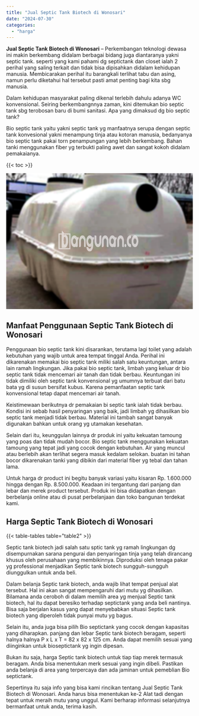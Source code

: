 ```yaml
---
title: "Jual Septic Tank Biotech di Wonosari"
date: "2024-07-30"
categories: 
  - "harga"
---
```


**Jual Septic Tank Biotech di Wonosari** – Perkembangan teknologi dewasa ini makin berkembang didalam berbagai bidang juga diantaranya yakni septic tank. seperti yang kami pahami dg septictank dan closet ialah 2 perihal yang saling terkait dan tidak bisa dipisahkan didalam kehidupan manusia. Membicarakan perihal itu barangkali terlihat tabu dan asing, namun perlu diketahui hal tersebut pasti amat penting bagi kita sbg manusia.

Dalam kehidupan masyarakat paling dikenal terlebih dahulu adanya WC konvensional. Seiring berkembangnnya zaman, kini ditemukan bio septic tank sbg terobosan baru di bumi sanitasi. Apa yang dimaksud dg bio septic tank?

Bio septic tank yaitu yakni septic tank yg manfaatnya serupa dengan septic tank konvesional yakni menampung tinja atau kotoran manusia, bedanyanya bio septic tank pakai torn penampungan yang lebih berkembang. Bahan tanki menggunakan fiber yg terbukti paling awet dan sangat kokoh didalam pemakaianya.

{{< toc >}}

![Jual Septic Tank Biotech di Wonosari](/images/jual-bio-septictank-20.png)

## Manfaat Penggunaan Septic Tank Biotech di Wonosari

Penggunaan bio septic tank kini disarankan, terutama lagi toilet yang adalah kebutuhan yang wajib untuk area tempat tinggal Anda. Perihal ini dikarenakan memakai bio septic tank miliki salah satu keuntungan, antara lain ramah lingkungan. Jika pakai bio septic tank, limbah yang keluar dr bio septic tank tidak mencemari air tanah dan tidak berbau. Keuntungan ini tidak dimiliki oleh septic tank konvensional yg umumnya terbuat dari batu bata yg di susun bersifat kubus. Karena pemanfaatan septic tank konvensional tetap dapat mencemari air tanah.

Keistimewaan berikutnya dr pemakaian bi septic tank ialah tidak berbau. Kondisi ini sebab hasil penyaringan yang baik, jadi limbah yg dihasilkan bio septic tank menjadi tidak berbau. Material ini tambah sangat banyak digunakan bahkan untuk orang yg utamakan kesehatan.

Selain dari itu, keunggulan lainnya dr produk ini yaitu kekuatan tamoung yang poas dan tidak mudah bocor. Bio septic tank menggunakan kekuatan tamoung yang tepat jadi yang cocok dengan kebutuhan. Air yang muncul atau berlebih akan terlihat segera masuk kedalam selokan. buatan ini tahan bocor dikarenakan tanki yang dibikin dari material fiber yg tebal dan tahan lama.

Untuk harga dr product ini begitu banyak variasi yaitu kisaran Rp. 1.600.000 hingga dengan Rp. 8.500.000. Keadaan ini tergantung dari panjang dan lebar dan merek product tersebut. Produk ini bisa didapatkan dengan berbelanja online atau di pusat perbelanjaan dan toko bangunan terdekat kami.

## Harga Septic Tank Biotech di Wonosari

{{< table-tables table="table2" >}}

Septic tank biotech jadi salah satu sptic tank yg ramah lingkungan dg disempurnakan sarana pengurai dan penyaringan tinja yang telah dirancang khusus oleh perusahaan yang membikinnya. Diproduksi oleh tenaga pakar yg professional menjadikan Septic tank biotech sungguh-sungguh diunggulkan untuk anda beli.

Dalam belanja Septic tank biotech, anda wajib lihat tempat penjual alat tersebut. Hal ini akan sangat mempengaruhi dari mutu yg dihasilkan. Bilamana anda ceroboh di dalam memilih area yg menjual Septic tank biotech, hal itu dapat beresiko terhadap septictank yang anda beli nantinya. Bisa saja berjalan kasus yang dapat menyebabkan situasi Septic tank biotech yang diperoleh tidak punyai mutu yg bagus.

Selain itu, anda juga bisa pilih Bio septictank yang cocok dengan kapasitas yang diharapkan. panjang dan lebar Septic tank biotech beragam, seperti halnya halnya P x L x T = 82 x 82 x 125 cm. Anda dapat memilih sesuai yang diinginkan untuk bioseptictank yg ingin dipesan.

Bukan itu saja, harga Septic tank biotech untuk tiap tiap merek termasuk beragam. Anda bisa menentukan merk sesuai yang ingin dibeli. Pastikan anda belanja di area yang terpercaya dan ada jaminan untuk pemeblian Bio septictank.

Sepertinya itu saja info yang bisa kami rincikan tentang Jual Septic Tank Biotech di Wonosari. Anda harus bisa menentukan ke-2 Alat tadi dengan tepat untuk meraih mutu yang unggul. Kami berharap informasi selanjutnya bermanfaat untuk anda, terima kasih.
